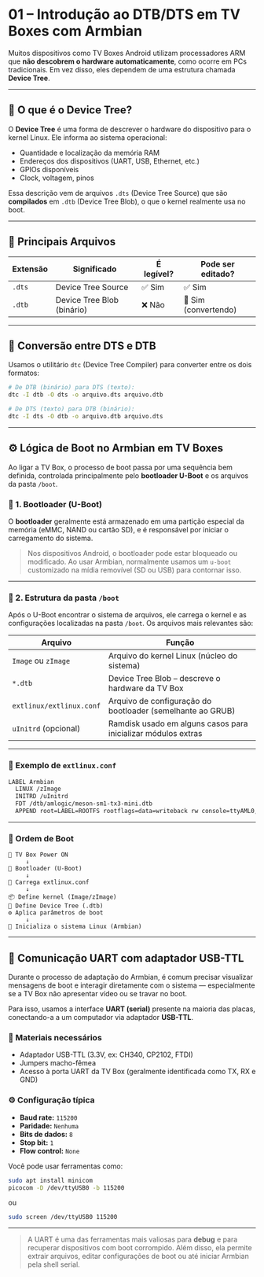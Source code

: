 # 01 – Introdução ao DTB/DTS em TV Boxes com Armbian

Muitos dispositivos como TV Boxes Android utilizam processadores ARM que **não descobrem o hardware automaticamente**, como ocorre em PCs tradicionais. Em vez disso, eles dependem de uma estrutura chamada **Device Tree**.

---

## 🌳 O que é o Device Tree?

O **Device Tree** é uma forma de descrever o hardware do dispositivo para o kernel Linux. Ele informa ao sistema operacional:

- Quantidade e localização da memória RAM
- Endereços dos dispositivos (UART, USB, Ethernet, etc.)
- GPIOs disponíveis
- Clock, voltagem, pinos

Essa descrição vem de arquivos `.dts` (Device Tree Source) que são **compilados** em `.dtb` (Device Tree Blob), o que o kernel realmente usa no boot.

---

## 📁 Principais Arquivos

| Extensão | Significado                | É legível? | Pode ser editado? |
|----------|----------------------------|------------|-------------------|
| `.dts`   | Device Tree Source         | ✅ Sim     | ✅ Sim            |
| `.dtb`   | Device Tree Blob (binário) | ❌ Não     | 🔁 Sim (convertendo) |

---

## 🔄 Conversão entre DTS e DTB

Usamos o utilitário `dtc` (Device Tree Compiler) para converter entre os dois formatos:

```bash
# De DTB (binário) para DTS (texto):
dtc -I dtb -O dts -o arquivo.dts arquivo.dtb

# De DTS (texto) para DTB (binário):
dtc -I dts -O dtb -o arquivo.dtb arquivo.dts
```

---

## ⚙️ Lógica de Boot no Armbian em TV Boxes

Ao ligar a TV Box, o processo de boot passa por uma sequência bem definida, controlada principalmente pelo **bootloader U-Boot** e os arquivos da pasta `/boot`.

### 🔹 1. Bootloader (U-Boot)

O **bootloader** geralmente está armazenado em uma partição especial da memória (eMMC, NAND ou cartão SD), e é responsável por iniciar o carregamento do sistema.

> Nos dispositivos Android, o bootloader pode estar bloqueado ou modificado. Ao usar Armbian, normalmente usamos um `u-boot` customizado na mídia removível (SD ou USB) para contornar isso.

---

### 📁 2. Estrutura da pasta `/boot`

Após o U-Boot encontrar o sistema de arquivos, ele carrega o kernel e as configurações localizadas na pasta `/boot`. Os arquivos mais relevantes são:

| Arquivo                 | Função                                                           |
|--------------------------|------------------------------------------------------------------|
| `Image` ou `zImage`     | Arquivo do kernel Linux (núcleo do sistema)                      |
| `*.dtb`                 | Device Tree Blob – descreve o hardware da TV Box                 |
| `extlinux/extlinux.conf`| Arquivo de configuração do bootloader (semelhante ao GRUB)       |
| `uInitrd` (opcional)    | Ramdisk usado em alguns casos para inicializar módulos extras    |

---

### 🧾 Exemplo de `extlinux.conf`

```txt
LABEL Armbian
  LINUX /zImage
  INITRD /uInitrd
  FDT /dtb/amlogic/meson-sm1-tx3-mini.dtb
  APPEND root=LABEL=ROOTFS rootflags=data=writeback rw console=ttyAML0,115200n8
```

---

### 🔁 Ordem de Boot

```text
🔌 TV Box Power ON
     ↓
🧭 Bootloader (U-Boot)
     ↓
📄 Carrega extlinux.conf
     ↓
📦 Define kernel (Image/zImage)
🌳 Define Device Tree (.dtb)
⚙️ Aplica parâmetros de boot
     ↓
🚀 Inicializa o sistema Linux (Armbian)
```

---

## 🧪 Comunicação UART com adaptador USB-TTL

Durante o processo de adaptação do Armbian, é comum precisar visualizar mensagens de boot e interagir diretamente com o sistema — especialmente se a TV Box não apresentar vídeo ou se travar no boot.

Para isso, usamos a interface **UART (serial)** presente na maioria das placas, conectando-a a um computador via adaptador **USB-TTL**.

### 🔌 Materiais necessários

- Adaptador USB-TTL (3.3V, ex: CH340, CP2102, FTDI)
- Jumpers macho-fêmea
- Acesso à porta UART da TV Box (geralmente identificada como TX, RX e GND)

### ⚙️ Configuração típica

- **Baud rate:** `115200`
- **Paridade:** `Nenhuma`
- **Bits de dados:** `8`
- **Stop bit:** `1`
- **Flow control:** `None`

Você pode usar ferramentas como:

```bash
sudo apt install minicom
picocom -D /dev/ttyUSB0 -b 115200
```

ou

```bash
sudo screen /dev/ttyUSB0 115200
```

---

> A UART é uma das ferramentas mais valiosas para **debug** e para recuperar dispositivos com boot corrompido. Além disso, ela permite extrair arquivos, editar configurações de boot ou até iniciar Armbian pela shell serial.
